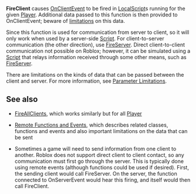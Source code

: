 **FireClient** causes [OnClientEvent](https://developer.roblox.com/en-us/api-reference/event/RemoteEvent/OnClientEvent) to be fired in [LocalScript](https://developer.roblox.com/en-us/api-reference/class/LocalScript)s running for the given [Player](https://developer.roblox.com/en-us/api-reference/class/Player). Additional data passed to this function is then provided to OnClientEvent; beware of [limitations](https://developer.roblox.com/articles/Remote-Functions-and-Events#parameter-limitations) on this data.

Since this function is used for communication from server to client, so it will only work when used by a server-side [Script](https://developer.roblox.com/en-us/api-reference/class/Script). For client-to-server communication (the other direction), use [FireServer](https://developer.roblox.com/en-us/api-reference/function/RemoteEvent/FireServer). Direct client-to-client communication not possible on Roblox; however, it can be simulated using a [Script](https://developer.roblox.com/en-us/api-reference/class/Script) that relays information received through some other means, such as [FireServer](https://developer.roblox.com/en-us/api-reference/function/RemoteEvent/FireServer).

There are limitations on the kinds of data that can be passed between the client and server. For more information, see [Parameter Limitations](https://developer.roblox.com/articles/Remote-Functions-and-Events#parameter-limitations).

See also
--------

*   [FireAllClients](https://developer.roblox.com/en-us/api-reference/function/RemoteEvent/FireAllClients), which works similarly but for all [Player](https://developer.roblox.com/en-us/api-reference/class/Player)
    
*   [Remote Functions and Events](https://developer.roblox.com/articles/Remote-Functions-and-Events), which describes related classes, functions and events and also important limitations on the data that can be sent
    
*   Sometimes a game will need to send information from one client to another. Roblox does not support direct client to client contact, so any communication must first go through the server. This is typically done using remote events (although functions could be used if desired). First, the sending client would call FireServer. On the server, the function connected to OnServerEvent would hear this firing, and itself would then call FireClient.